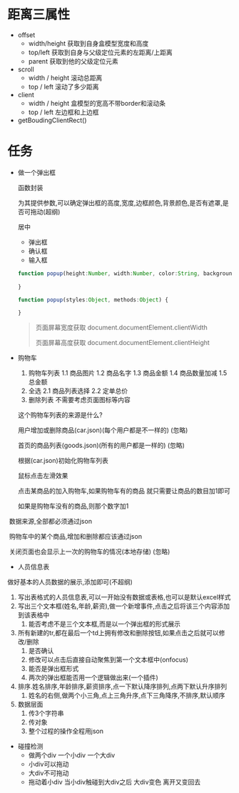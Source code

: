 # 距离三属性

+ offset
  + width/height   获取到自身盒模型宽度和高度
  + top/left  获取到自身与父级定位元素的左距离/上距离
  + parent 获取到他的父级定位元素
+ scroll
  + width / height 滚动总距离
  + top / left 滚动了多少距离
+ client
  + width / height 盒模型的宽高不带border和滚动条
  + top / left 左边框和上边框
+ getBoudingClientRect()

# 任务

+ 做一个弹出框

  函数封装

  为其提供参数,可以确定弹出框的高度,宽度,边框颜色,背景颜色,是否有遮罩,是否可拖动(超纲)

  居中

  + 弹出框
  + 确认框
  + 输入框

  ```TypeScript
  function popup(height:Number, width:Number, color:String, backgroundColor:String, havemask:Boolean, dragable:Boolean, type:"alert") {
      
  }
  
  function popup(styles:Object, methods:Object) {
      
  }
  ```

  > 页面屏幕宽度获取 document.documentElement.clientWidth
  >
  > 页面屏幕高度获取 document.documentElement.clientHeight

+ 购物车

  1. 购物车列表
         1.1 商品图片
         1.2 商品名字
         1.3 商品金额
         1.4 商品数量加减
         1.5 总金额
  2. 全选
         2.1 商品列表选择
         2.2 定单总价
  3. 删除列表
         不需要考虑页面图标等内容

  这个购物车列表的来源是什么?

  用户增加或删除商品(car.json)(每个用户都是不一样的) (忽略)

  首页的商品列表(goods.json)(所有的用户都是一样的)  (忽略)

  根据(car.json)初始化购物车列表

  鼠标点击左滑效果

  点击某商品的加入购物车,如果购物车有的商品 就只需要让商品的数目加1即可

  如果是购物车没有的商品,则那个数字加1

​		数据来源,全部都必须通过json

​		购物车中的某个商品,增加和删除都应该通过json

​		关闭页面也会显示上一次的购物车的情况(本地存储) (忽略)
​        

+ 人员信息表

做好基本的人员数据的展示,添加即可(不超纲)

1. 写出表格式的人员信息表,可以一开始没有数据或表格,也可以是默认excel样式
2. 写出三个文本框(姓名,年龄,薪资),做一个新增事件,点击之后将该三个内容添加到该表格中
   1. 能否考虑不是三个文本框,而是以一个弹出框的形式展示
3. 所有新建的tr,都在最后一个td上拥有修改和删除按钮,如果点击之后就可以修改/删除
   1. 是否确认
   2. 修改可以点击后直接自动聚焦到第一个文本框中(onfocus)
   3. 能否是弹出框形式
   4. 两次的弹出框能否用一个逻辑做出来(一个插件)
4. 排序.姓名排序,年龄排序,薪资排序,点一下默认降序排列,点两下默认升序排列
   1. 姓名的右侧,做两个小三角,点上三角升序,点下三角降序,不排序,默认顺序
5. 数据层面
   1. 传3个字符串
   2. 传对象
   3. 整个过程的操作全程用json

+ 碰撞检测
  + 做两个div 一个小div 一个大div
  + 小div可以拖动
  + 大div不可拖动
  + 拖动着小div 当小div触碰到大div之后 大div变色 离开又变回去